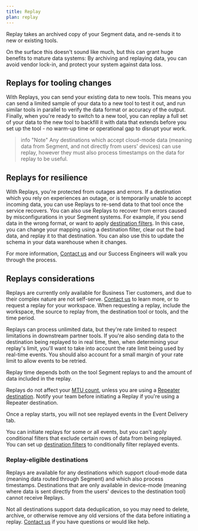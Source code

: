 ```yaml
---
title: Replay
plan: replay
---
```


Replay takes an archived copy of your Segment data, and re-sends it to new or existing tools.

On the surface this doesn't sound like much, but this can grant huge benefits to mature data systems: By archiving and replaying data, you can avoid vendor lock-in, and protect your system against data loss.

## Replays for tooling changes

With Replays, you can send your existing data to new tools.
This means you can send a limited sample of your data to a new tool to test it out, and run similar tools in parallel to verify the data format or accuracy of the output. Finally, when you're ready to switch to a new tool, you can replay a full set of your data to the new tool to backfill it with data that extends before you set up the tool - no warm-up time or operational gap to disrupt your work.

> info "Note"
> Any destinations which accept cloud-mode data (meaning data from Segment, and not directly from users' devices) can use replay, however they must also process timestamps on the data for replay to be useful.

<!-- TODO: insert a list of destinations which are replay-eligible, see REPLAYS-38-->

## Replays for resilience

With Replays, you're protected from outages and errors. If a destination which you rely on experiences an outage, or is temporarily unable to accept incoming data, you can use Replays to re-send data to that tool once the service recovers. You can also use Replays to recover from errors caused by misconfigurations in your Segment systems. For example, if you send data in the wrong format, or want to apply [destination filters](/docs/connections/destinations/destination-filters/). In this case, you can change your mapping using a destination filter, clear out the bad data, and replay it to that destination. You can also use this to update the schema in your data warehouse when it changes.

For more information, [Contact us](https://segment.com/help/contact/) and our Success Engineers will walk you through the process.

## Replays considerations

Replays are currently only available for Business Tier customers, and due to their complex nature are not self-serve. [Contact us](https://segment.com/help/contact/) to learn more, or to request a replay for your workspace. When requesting a replay, include the workspace, the source to replay from, the destination tool or tools, and the time period.

Replays can process unlimited data, but they're rate limited to respect limitations in downstream partner tools. If you're also sending data to the destination being replayed to in real time, then, when determining your replay's limit, you'll want to take into account the rate limit being used by real-time events. You should also account for a small margin of your rate limit to allow events to be retried. 

Replay time depends both on the tool Segment replays to and the amount of data included in the replay.

Replays do not affect your [MTU count](/docs/guides/usage-and-billing/mtus-and-throughput/), unless you are using a [Repeater destination](/docs/connections/destinations/catalog/repeater/). Notify your team before initiating a Replay if you're using a Repeater destination.

Once a replay starts, you will not see replayed events in the Event Delivery tab.

You can initiate replays for some or all events, but you can't apply conditional filters that exclude certain rows of data from being replayed. You can set up [destination filters](/docs/connections/destinations/destination-filters/) to conditionally filter replayed events.

### Replay-eligible destinations

Replays are available for any destinations which support cloud-mode data (meaning data routed through Segment) and which also process timestamps. Destinations that are only available in device-mode (meaning where data is sent directly from the users' devices to the destination tool) cannot receive Replays.

Not all destinations support data deduplication, so you may need to delete, archive, or otherwise remove any old versions of the data before initiating a replay. [Contact us](https://segment.com/help/contact/) if you have questions or would like help.
